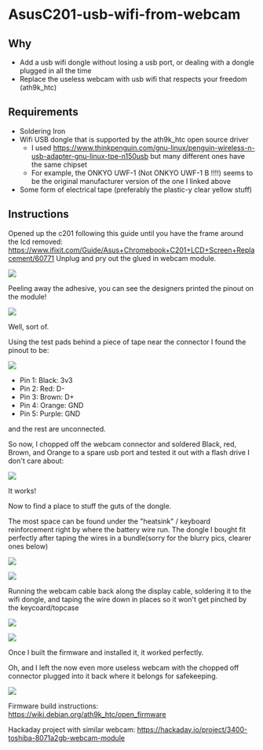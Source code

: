 # AsusC201-usb-wifi-from-webcam


## Why
* Add a usb wifi dongle without losing a usb port, or dealing with a dongle plugged in all the time
* Replace the useless webcam with usb wifi that respects your freedom (ath9k_htc)

## Requirements

* Soldering Iron
* Wifi USB dongle that is supported by the ath9k_htc open source driver
  * I used https://www.thinkpenguin.com/gnu-linux/penguin-wireless-n-usb-adapter-gnu-linux-tpe-n150usb but many different ones have the same chipset
  * For example, the ONKYO UWF-1 (Not ONKYO UWF-1 B  !!!!) seems to be the original manufacturer version of the one I linked above
* Some form of electrical tape (preferably the plastic-y clear yellow stuff)

## Instructions

Opened up the c201 following this guide until you have the frame around the lcd removed: https://www.ifixit.com/Guide/Asus+Chromebook+C201+LCD+Screen+Replacement/60771
Unplug and pry out the glued in webcam module. 

![](images/DSC08231.JPG)

Peeling away the adhesive, you can see the designers printed the pinout on the module!

![](images/DSC08235.JPG)

Well, sort of. 

Using the test pads behind a piece of tape near the connector I found the pinout to be:
 
![](images/DSC08238.JPG)

* Pin 1: Black: 3v3
* Pin 2: Red: D-
* Pin 3: Brown:  D+
* Pin 4: Orange:  GND
* Pin 5: Purple:  GND

and the rest are unconnected.

So now, I chopped off the webcam connector and soldered Black, red, Brown, and Orange to a spare usb port and tested it out with a flash drive I don't care about:

![](images/DSC08242.JPG)


It works!

Now to find a place to stuff the guts of the dongle.

The most space can be found under the "heatsink" / keyboard reinforcement right by where the battery wire run. 
The dongle I bought fit perfectly after taping the wires in a bundle(sorry for the blurry pics, clearer ones below)

![](images/DSC08248.JPG)

![](images/DSC08249.JPG)

Running the webcam cable back along the display cable, soldering it to the wifi dongle, and taping the wire down in places so it won't get pinched by the keycoard/topcase

![](images/DSC08246.JPG)


![](images/DSC08252.JPG)

Once I built the firmware and installed it, it worked perfectly. 

Oh, and I left the now even more useless webcam with the chopped off connector plugged into it back where it belongs for safekeeping.


![](images/DSC08245.JPG)


Firmware build instructions: https://wiki.debian.org/ath9k_htc/open_firmware

Hackaday project with similar webcam: https://hackaday.io/project/3400-toshiba-8071a2gb-webcam-module
